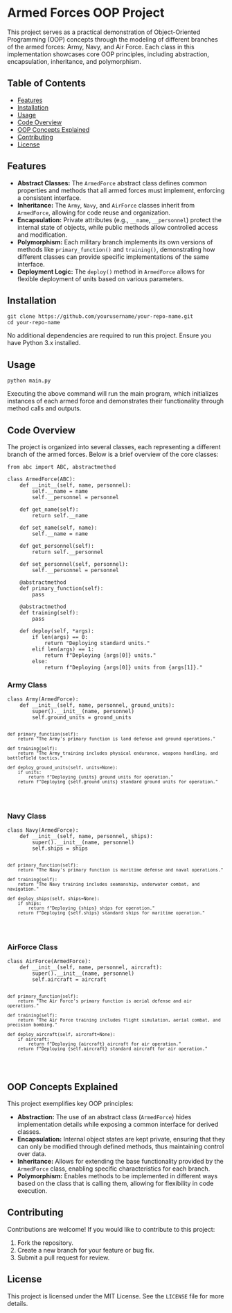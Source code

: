<!DOCTYPE html>
<html lang="en">
<head>
    <meta charset="UTF-8">
    <meta name="viewport" content="width=device-width, initial-scale=1.0">
    <title>Armed Forces OOP Project</title>
</head>
<body>

<h1>Armed Forces OOP Project</h1>

<p>This project serves as a practical demonstration of Object-Oriented Programming (OOP) concepts through the modeling of different branches of the armed forces: Army, Navy, and Air Force. Each class in this implementation showcases core OOP principles, including abstraction, encapsulation, inheritance, and polymorphism.</p>

<h2>Table of Contents</h2>
<ul>
    <li><a href="#features">Features</a></li>
    <li><a href="#installation">Installation</a></li>
    <li><a href="#usage">Usage</a></li>
    <li><a href="#code">Code Overview</a></li>
    <li><a href="#concepts">OOP Concepts Explained</a></li>
    <li><a href="#contributing">Contributing</a></li>
    <li><a href="#license">License</a></li>
</ul>

<h2 id="features">Features</h2>
<ul>
    <li><strong>Abstract Classes:</strong> The <code>ArmedForce</code> abstract class defines common properties and methods that all armed forces must implement, enforcing a consistent interface.</li>
    <li><strong>Inheritance:</strong> The <code>Army</code>, <code>Navy</code>, and <code>AirForce</code> classes inherit from <code>ArmedForce</code>, allowing for code reuse and organization.</li>
    <li><strong>Encapsulation:</strong> Private attributes (e.g., <code>__name</code>, <code>__personnel</code>) protect the internal state of objects, while public methods allow controlled access and modification.</li>
    <li><strong>Polymorphism:</strong> Each military branch implements its own versions of methods like <code>primary_function()</code> and <code>training()</code>, demonstrating how different classes can provide specific implementations of the same interface.</li>
    <li><strong>Deployment Logic:</strong> The <code>deploy()</code> method in <code>ArmedForce</code> allows for flexible deployment of units based on various parameters.</li>
</ul>

<h2 id="installation">Installation</h2>
<pre><code>git clone https://github.com/yourusername/your-repo-name.git
cd your-repo-name
</code></pre>
<p>No additional dependencies are required to run this project. Ensure you have Python 3.x installed.</p>

<h2 id="usage">Usage</h2>
<pre><code>python main.py
</code></pre>
<p>Executing the above command will run the main program, which initializes instances of each armed force and demonstrates their functionality through method calls and outputs.</p>

<h2 id="code">Code Overview</h2>
<p>The project is organized into several classes, each representing a different branch of the armed forces. Below is a brief overview of the core classes:</p>

<pre><code>from abc import ABC, abstractmethod

class ArmedForce(ABC):
    def __init__(self, name, personnel):
        self.__name = name  
        self.__personnel = personnel 

    def get_name(self):
        return self.__name

    def set_name(self, name):
        self.__name = name

    def get_personnel(self):
        return self.__personnel

    def set_personnel(self, personnel):
        self.__personnel = personnel

    @abstractmethod
    def primary_function(self):
        pass

    @abstractmethod
    def training(self):
        pass

    def deploy(self, *args):
        if len(args) == 0:
            return "Deploying standard units."
        elif len(args) == 1:
            return f"Deploying {args[0]} units."
        else:
            return f"Deploying {args[0]} units from {args[1]}."
</code></pre>

<h3>Army Class</h3>
<pre><code>class Army(ArmedForce):
    def __init__(self, name, personnel, ground_units):
        super().__init__(name, personnel) 
        self.ground_units = ground_units  

    def primary_function(self):
        return "The Army's primary function is land defense and ground operations."

    def training(self):
        return "The Army training includes physical endurance, weapons handling, and battlefield tactics."
    
    def deploy_ground_units(self, units=None):
        if units:
            return f"Deploying {units} ground units for operation."
        return f"Deploying {self.ground_units} standard ground units for operation."
</code></pre>

<h3>Navy Class</h3>
<pre><code>class Navy(ArmedForce):
    def __init__(self, name, personnel, ships):
        super().__init__(name, personnel)
        self.ships = ships 

    def primary_function(self):
        return "The Navy's primary function is maritime defense and naval operations."

    def training(self):
        return "The Navy training includes seamanship, underwater combat, and navigation."

    def deploy_ships(self, ships=None):
        if ships:
            return f"Deploying {ships} ships for operation."
        return f"Deploying {self.ships} standard ships for maritime operation."
</code></pre>

<h3>AirForce Class</h3>
<pre><code>class AirForce(ArmedForce):
    def __init__(self, name, personnel, aircraft):
        super().__init__(name, personnel)
        self.aircraft = aircraft  

    def primary_function(self):
        return "The Air Force's primary function is aerial defense and air operations."

    def training(self):
        return "The Air Force training includes flight simulation, aerial combat, and precision bombing."

    def deploy_aircraft(self, aircraft=None):
        if aircraft:
            return f"Deploying {aircraft} aircraft for air operation."
        return f"Deploying {self.aircraft} standard aircraft for air operation."
</code></pre>

<h2 id="concepts">OOP Concepts Explained</h2>
<p>This project exemplifies key OOP principles:</p>
<ul>
    <li><strong>Abstraction:</strong> The use of an abstract class (<code>ArmedForce</code>) hides implementation details while exposing a common interface for derived classes.</li>
    <li><strong>Encapsulation:</strong> Internal object states are kept private, ensuring that they can only be modified through defined methods, thus maintaining control over data.</li>
    <li><strong>Inheritance:</strong> Allows for extending the base functionality provided by the <code>ArmedForce</code> class, enabling specific characteristics for each branch.</li>
    <li><strong>Polymorphism:</strong> Enables methods to be implemented in different ways based on the class that is calling them, allowing for flexibility in code execution.</li>
</ul>

<h2 id="contributing">Contributing</h2>
<p>Contributions are welcome! If you would like to contribute to this project:</p>
<ol>
    <li>Fork the repository.</li>
    <li>Create a new branch for your feature or bug fix.</li>
    <li>Submit a pull request for review.</li>
</ol>

<h2 id="license">License</h2>
<p>This project is licensed under the MIT License. See the <code>LICENSE</code> file for more details.</p>

</body>
</html>
